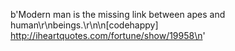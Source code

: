 b'Modern man is the missing link between apes and human\r\nbeings.\r\n\n[codehappy] http://iheartquotes.com/fortune/show/19958\n'
